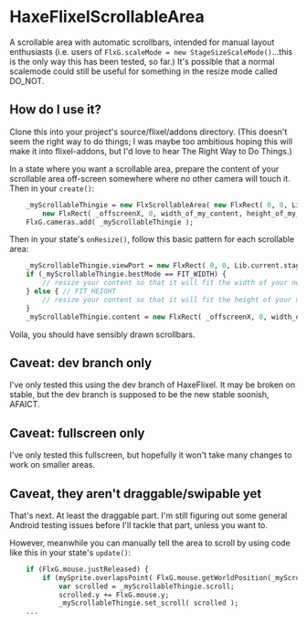 # HaxeFlixelScrollableArea

A scrollable area with automatic scrollbars, intended for manual layout enthusiasts (i.e. users of `FlxG.scaleMode = new StageSizeScaleMode()`...this is the only way this has been tested, so far.)  It's possible that a normal scalemode could still be useful for something in the resize mode called DO_NOT.

## How do I use it?

Clone this into your project's source/flixel/addons directory.  (This doesn't seem the right way to do things; I was maybe too ambitious hoping this will make it into flixel-addons, but I'd love to hear The Right Way to Do Things.)

In a state where you want a scrollable area, prepare the content of your scrollable area off-screen somewhere where no other camera will touch it.  Then in your `create()`:

```haxe
	_myScrollableThingie = new FlxScrollableArea( new FlxRect( 0, 0, Lib.current.stage.stageWidth, Lib.current.stage.stageHeight ), // full-screen viewport
		new FlxRect( _offscreenX, 0, width_of_my_content, height_of_my_content ) );
	FlxG.cameras.add( _myScrollableThingie );
```

Then in your state's `onResize()`, follow this basic pattern for each scrollable area:

```haxe
	_myScrollableThingie.viewPort = new FlxRect( 0, 0, Lib.current.stage.stageWidth, Lib.current.stage.stageHeight ); // must be before .bestMode
	if (_myScrollableThingie.bestMode == FIT_WIDTH) {
		// resize your content so that it will fit the width of your newly resized viewport, minus _myScrollableThingie.verticalScrollbarWidth
	} else { // FIT_HEIGHT
		// resize your content so that it will fit the height of your newly resized viewport
	}
	_myScrollableThingie.content = new FlxRect( _offscreenX, 0, width_of_my_content, height_of_my_content );
```

Voila, you should have sensibly drawn scrollbars.

## Caveat: dev branch only

I've only tested this using the dev branch of HaxeFlixel.  It may be broken on stable, but the dev branch is supposed to be the new stable soonish, AFAICT.

## Caveat: fullscreen only

I've only tested this fullscreen, but hopefully it won't take many changes to work on smaller areas.

## Caveat, they aren't draggable/swipable yet

That's next.  At least the draggable part.  I'm still figuring out some general Android testing issues before I'll tackle that part, unless you want to.

However, meanwhile you can manually tell the area to scroll by using code like this in your state's `update()`:

```haxe
	if (FlxG.mouse.justReleased) {
		if (mySprite.overlapsPoint( FlxG.mouse.getWorldPosition(_myScrollableThingie), true, _myScrollableThingie)) {
			var scrolled = _myScrollableThingie.scroll;
			scrolled.y += FlxG.mouse.y;
			_myScrollableThingie.set_scroll( scrolled );
	...
```